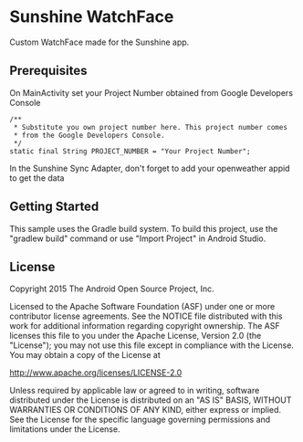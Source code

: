 Sunshine WatchFace
===================

Custom WatchFace made for the Sunshine app.

Prerequisites
----------------------

On MainActivity set your Project Number obtained from Google Developers Console

    /**
     * Substitute you own project number here. This project number comes
     * from the Google Developers Console.
     */
    static final String PROJECT_NUMBER = "Your Project Number";

In the Sunshine Sync Adapter, don't forget to add your openweather appid to get the data

Getting Started
---------------
This sample uses the Gradle build system.  To build this project, use the
"gradlew build" command or use "Import Project" in Android Studio.

License
-------
Copyright 2015 The Android Open Source Project, Inc.

Licensed to the Apache Software Foundation (ASF) under one or more contributor
license agreements.  See the NOTICE file distributed with this work for
additional information regarding copyright ownership.  The ASF licenses this
file to you under the Apache License, Version 2.0 (the "License"); you may not
use this file except in compliance with the License.  You may obtain a copy of
the License at

http://www.apache.org/licenses/LICENSE-2.0

Unless required by applicable law or agreed to in writing, software
distributed under the License is distributed on an "AS IS" BASIS, WITHOUT
WARRANTIES OR CONDITIONS OF ANY KIND, either express or implied.  See the
License for the specific language governing permissions and limitations under
the License.

